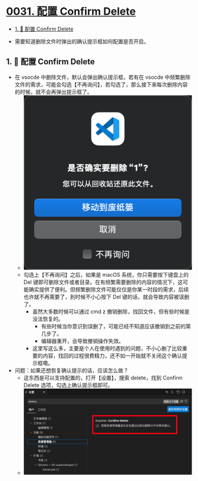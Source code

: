 # [0031. 配置 Confirm Delete](https://github.com/Tdahuyou/TNotes.notes/tree/main/notes/0031.%20%E9%85%8D%E7%BD%AE%20Confirm%20Delete)

<!-- region:toc -->
- [1. 📒 配置 Confirm Delete](#1--配置-confirm-delete)
<!-- endregion:toc -->
- 需要知道删除文件时弹出的确认提示框如何配置是否开启。

## 1. 📒 配置 Confirm Delete

- 在 vsocde 中删除文件，默认会弹出确认提示框，若有在 vsocde 中频繁删除文件的需求，可能会勾选【不再询问】，若勾选了，那么接下来每次删除内容的时候，就不会再弹出提示框了。
  - ![](assets/2024-10-27-22-31-09.png)
  - 勾选上【不再询问】之后，如果是 macOS 系统，你只需要按下键盘上的 Del 键即可删除文件或者目录。在有频繁需要删除的内容的情况下，这可能确实提供了便利。但频繁删除文件可能仅仅是你某一时段的需求，后续也许就不再需要了，到时候不小心按下 Del 键的话，就会导致内容被误删了。
    - 虽然大多数时候可以通过 cmd z 撤销删除，找回文件，但有些时候是没法恢复的。
      - 有些时候当你意识到误删了，可能已经不知道应该撤销到之前的第几步了。
      - 编辑器重开，会导致撤销操作失效。
    - 这里写这么多，主要是个人在使用时遇到的问题，不小心删了比较重要的内容，找回的过程很费精力，还不如一开始就不关闭这个确认提示框嘞。
- 问题：如果还想恢复确认提示的话，应该怎么做？
  - 这东西是可以支持配置的，打开【设置】，搜索 delete，找到 Confirm Delete 选项，勾选上确认提示框即可。
  - ![](assets/2024-10-27-22-31-12.png)

